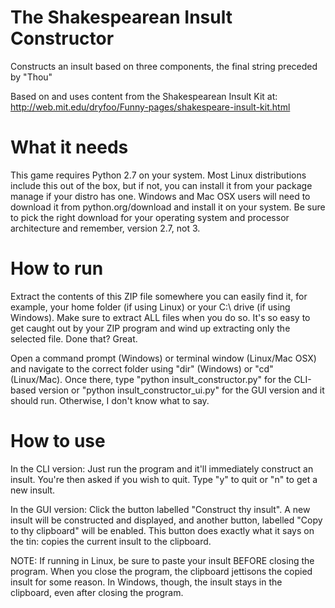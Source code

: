 The Shakespearean Insult Constructor
====================================
Constructs an insult based on three components, the final string preceded by "Thou"

Based on and uses content from the Shakespearean Insult Kit at: http://web.mit.edu/dryfoo/Funny-pages/shakespeare-insult-kit.html

What it needs
=============
This game requires Python 2.7 on your system. Most Linux distributions include this out of the box, but if not, you can install it from your package manage if your distro has one. Windows and Mac OSX users will need to download it from python.org/download and install it on your system. Be sure to pick the right download for your operating system and processor architecture and remember, version 2.7, not 3.

How to run
==========

Extract the contents of this ZIP file somewhere you can easily find it, for example, your home folder (if using Linux) or your C:\ drive (if using Windows). Make sure to extract ALL files when you do so. It's so easy to get caught out by your ZIP program and wind up extracting only the selected file. Done that? Great.

Open a command prompt (Windows) or terminal window (Linux/Mac OSX) and navigate to the correct folder using "dir" (Windows) or "cd" (Linux/Mac). Once there, type "python insult_constructor.py" for the CLI-based version or "python insult_constructor_ui.py" for the GUI version and it should run. Otherwise, I don't know what to say.

How to use
==========
In the CLI version: Just run the program and it'll immediately construct an insult. You're then asked if you wish to quit. Type "y" to quit or "n" to get a new insult.

In the GUI version: Click the button labelled "Construct thy insult". A new insult will be constructed and displayed, and another button, labelled "Copy to thy clipboard" will be enabled. This button does exactly what it says on the tin: copies the current insult to the clipboard.

NOTE: If running in Linux, be sure to paste your insult BEFORE closing the program. When you close the program, the clipboard jettisons the copied insult for some reason. In Windows, though, the insult stays in the clipboard, even after closing the program.
